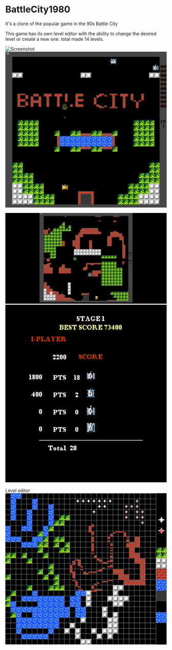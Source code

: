 # BattleCity1980
It's a clone of the popular game in the 90s Battle City

This game has its own level editor with the ability to change the desired level or create a new one.
total made 14 levels.

![Screenshot](images/video.gif)
![Screenshot](images/img0.png)

![Screenshot](images/video2.gif)
![Screenshot](images/img1.png)

Level editor
![Screenshot](images/img2.png)
